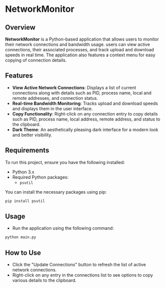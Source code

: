 # NetworkMonitor

## Overview
**NetworkMonitor** is a Python-based application that allows users to monitor their network connections and bandwidth usage. users can view active connections, their associated processes, and track upload and download speeds in real time. The application also features a context menu for easy copying of connection details.

## Features
- **View Active Network Connections**: Displays a list of current connections along with details such as PID, process name, local and remote addresses, and connection status.
- **Real-time Bandwidth Monitoring**: Tracks upload and download speeds and displays them in the user interface.
- **Copy Functionality**: Right-click on any connection entry to copy details such as PID, process name, local address, remote address, and status to the clipboard.
- **Dark Theme**: An aesthetically pleasing dark interface for a modern look and better visibility.

## Requirements
To run this project, ensure you have the following installed:
- Python 3.x
- Required Python packages:
  - `psutil`
  
You can install the necessary packages using pip:

```bash
pip install psutil
```
## Usage

- Run the application using the following command:

```bash
python main.py
```
## How to Use

- Click the "Update Connections" button to refresh the list of active network connections.
- Right-click on any entry in the connections list to see options to copy various details to the clipboard.
